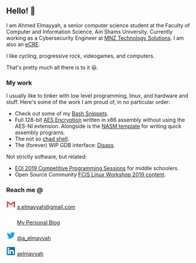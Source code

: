 ## Hello! 👋

I am Ahmed Elmayyah, a senior computer science student at the Faculty of Computer and Information Science, Ain Shams University. Currently working as a Cybersecurity Engineer at [MNZ Technology Solutions](https://mnztechnology.com/). I am also an [eCRE](https://www.elearnsecurity.com/certification/ecre/).


I like cycling, progressive rock, videogames, and computers.

That's pretty much all there is to it 😃.

### My work

I usually like to tinker with low level programming, linux, and hardware and stuff. Here's some of the work I am proud of, in no particular order: 


- Check out some of my [Bash Snippets](https://github.com/Satharus/Bash-Snippets).
- Full 128-bit [AES Encryption](https://github.com/Satharus/AES-Encryption) written in x86 assembly without using the AES-NI extension. Alongside is the [NASM template](https://github.com/Satharus/NASM-Template) for writing quick assembly programs.
- The not so [chad shell](https://github.com/Satharus/Chell).
- The (forever) WIP GDB interface: [Disass](https://github.com/Satharus/Disass).


Not strictly software, but related: 

- [EOI 2019 Competitive Programming Sessions](https://github.com/Satharus/EOI-Preparation-Sessions) for middle schoolers.
- Open Source Community [FCIS Linux Workshop 2019 content](https://github.com/Satharus/OSC19-Linux-Workshop-Sessions).


### Reach me @

![Gmail icon](Icons/Gmail.png) [a.elmayyah@gmail.com](mailto:a.elmayyah@gmail.com)

![Blog icon](Icons/Satharus.png) [My Personal Blog](https://satharus.wordpress.com)

![Twitter icon](Icons/Twitter.png) [@a_elmayyah](https://twitter.com/a_elmayyah)

![LinkedIn icon](Icons/LinkedIn.png) [aelmayyah](https://www.linkedin.com/in/aelmayyah/)
